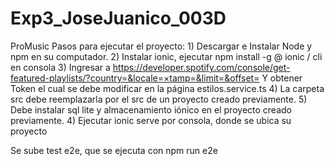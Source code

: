 # Exp3_JoseJuanico_003D

ProMusic Pasos para ejecutar el proyecto: 1) Descargar e Instalar Node y npm en su computador. 2) Instalar ionic, ejecutar npm install -g @ ionic / cli en consola 3) Ingresar a https://developer.spotify.com/console/get-featured-playlists/?country=&locale=×tamp=&limit=&offset= Y obtener Token el cual se debe modificar en la página estilos.service.ts 4) La carpeta src debe reemplazarla por el src de un proyecto creado previamente. 5) Debe instalar sql lite y almacenamiento iónico en el proyecto creado previamente. 4) Ejecutar ionic serve por consola, donde se ubica su proyecto

Se sube test e2e, que se ejecuta con npm run e2e